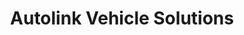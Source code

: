 ---
title: "Autolink Vehicle Solutions"
url: /bristol/autolink-vehicle-solutions/
shop: Autohaus
---